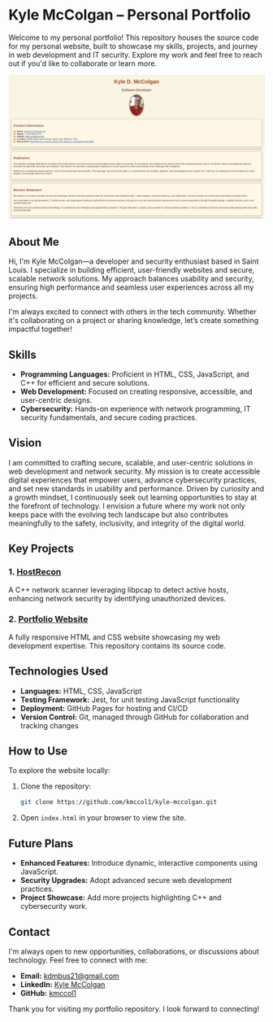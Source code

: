 
# Kyle McColgan – Personal Portfolio

Welcome to my personal portfolio! This repository houses the source code for my personal website, built to showcase my skills, projects, and journey in web development and IT security. Explore my work and feel free to reach out if you'd like to collaborate or learn more.

![Portfolio Screenshot](./images/Screenshot_20241118_214223.png)

## About Me

Hi, I'm Kyle McColgan—a developer and security enthusiast based in Saint Louis. I specialize in building efficient, user-friendly websites and secure, scalable network solutions. My approach balances usability and security, ensuring high performance and seamless user experiences across all my projects.

I'm always excited to connect with others in the tech community. Whether it's collaborating on a project or sharing knowledge, let’s create something impactful together!

## Skills

- **Programming Languages:** Proficient in HTML, CSS, JavaScript, and C++ for efficient and secure solutions.
- **Web Development:** Focused on creating responsive, accessible, and user-centric designs.
- **Cybersecurity:** Hands-on experience with network programming, IT security fundamentals, and secure coding practices.

## Vision

I am committed to crafting secure, scalable, and user-centric solutions in web development and network security. My mission is to create accessible digital experiences that empower users, advance cybersecurity practices, and set new standards in usability and performance. Driven by curiosity and a growth mindset, I continuously seek out learning opportunities to stay at the forefront of technology. I envision a future where my work not only keeps pace with the evolving tech landscape but also contributes meaningfully to the safety, inclusivity, and integrity of the digital world.

## Key Projects

### 1. [HostRecon](https://github.com/kmccol1/hostRecon)
A C++ network scanner leveraging libpcap to detect active hosts, enhancing network security by identifying unauthorized devices.

### 2. [Portfolio Website](https://kmccol1.github.io/kyle-mccolgan)
A fully responsive HTML and CSS website showcasing my web development expertise. This repository contains its source code.

## Technologies Used

- **Languages:** HTML, CSS, JavaScript
- **Testing Framework:** Jest, for unit testing JavaScript functionality
- **Deployment:** GitHub Pages for hosting and CI/CD
- **Version Control:** Git, managed through GitHub for collaboration and tracking changes

## How to Use

To explore the website locally:

1. Clone the repository:
    ```bash
    git clone https://github.com/kmccol1/kyle-mccolgan.git
    ```
2. Open `index.html` in your browser to view the site.

## Future Plans

- **Enhanced Features:** Introduce dynamic, interactive components using JavaScript.
- **Security Upgrades:** Adopt advanced secure web development practices.
- **Project Showcase:** Add more projects highlighting C++ and cybersecurity work.

## Contact

I'm always open to new opportunities, collaborations, or discussions about technology. Feel free to connect with me:

- **Email:** [kdmbus21@gmail.com](mailto:kdmbus21@gmail.com)
- **LinkedIn:** [Kyle McColgan](https://www.linkedin.com/in/kylemccolgan/)
- **GitHub:** [kmccol1](https://github.com/kmccol1)

Thank you for visiting my portfolio repository. I look forward to connecting!
